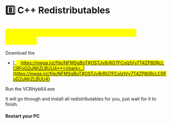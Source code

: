 # 8️⃣ C++ Redistributables

## _<mark style="color:yellow;">This page explains how to install the VC runtimes.</mark>_

Download the ​

* [_<mark style="color:yellow;">**https://mega.nz/file/NFMSgBoT#OSTJy8rRG7FCoIzIVy7T4ZP80RcLCRFoG2uNhZLBUU4**</mark>_](https://mega.nz/file/NFMSgBoT#OSTJy8rRG7FCoIzIVy7T4ZP80RcLCRFoG2uNhZLBUU4)

Run the VCRHyb64.exe

It will go through and install all redistributables for you, just wait for it to finish.

#### Restart your PC
